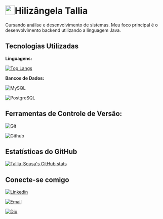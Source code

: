 

#  [<img src="https://camo.githubusercontent.com/479c726b2c5f17871aa2b64bde267a1c4315f16fac7ffb932b32598e7bf54dca/68747470733a2f2f6d65646961312e67697068792e636f6d2f6d656469612f4b7a4a6b7a6a676766474e355079366e6b542f67697068792e6769663f6369643d656366303565343732646e39696277746639637a6d31726673376963797a3261766c6238707068363636756e7138706a2665703d76315f737469636b6572735f736561726368267269643d67697068792e676966" width="30" style="float:left"/>](https://github.com/Tallia-Sousa) Hilizângela Tallia 

Cursando análise e desenvolvimento de sistemas. Meu foco principal é o desenvolvimento backend utilizando a linguagem Java.


## Tecnologias Utilizadas
 **Linguagens:**

 [![Top Langs](https://github-readme-stats.vercel.app/api/top-langs/?username=Tallia-Sousa&layout=compact&theme=dark)](https://github.com/anuraghazra/github-readme-stats)

**Bancos de Dados:**

 ![MySQL](https://img.shields.io/badge/-MySQL-black)

 ![PostgreSQL](https://img.shields.io/badge/-PostgreSQL-black)

## Ferramentas de Controle de Versão:
![Git](https://img.shields.io/badge/-Git-black)

![Github](https://img.shields.io/badge/-Github-black)

## Estatísticas do GitHub

[![Tallia-Sousa's GitHub stats](https://github-readme-stats.vercel.app/api?username=Tallia-Sousa&show_icons=true&theme=dark)](https://github.com/anuraghazra/github-readme-stats)



## Conecte-se comigo

[![Linkedin](https://img.shields.io/badge/-LinkedIn-black)](https://www.linkedin.com/in/hilizangela-tallia-de-sousa-dos-reis-ab483429b/)

[![Email](https://img.shields.io/badge/-Email-black)](mailto:capic.2022118tads0218@aluno.ifpi.edu.br)

[![Dio](https://img.shields.io/badge/-Dio-black)](https://web.dio.me/users/Capic_2022118tads0218?tab=achievements)


